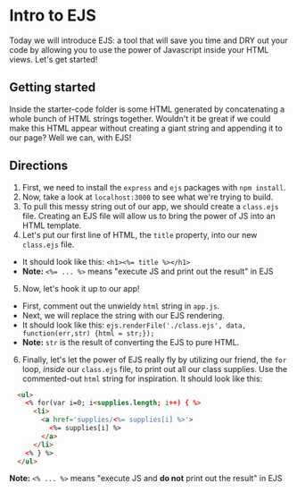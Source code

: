 <!--I think doing this as a catch-up activity is the right way to do it -->

# Intro to EJS

Today we will introduce EJS: a tool that will save you time and DRY out your code by allowing you to use the power of Javascript inside your HTML views.  Let's get started!

## Getting started

Inside the starter-code folder is some HTML generated by concatenating a whole bunch of HTML strings together.  Wouldn't it be great if we could make this HTML appear without creating a giant string and appending it to our page?  Well we can, with EJS!

## Directions

1. First, we need to install the `express` and `ejs` packages with `npm install`.  
2. Now, take a look at `localhost:3000` to see what we're trying to build.
3. To pull this messy string out of our app, we should create a `class.ejs` file.  Creating an EJS file will allow us to bring the power of JS into an HTML template.
4. Let's put our first line of HTML, the `title` property, into our new `class.ejs` file.
  - It should look like this: `<h1><%= title %></h1>`
  - **Note:** `<%= ... %>` means "execute JS and print out the result" in EJS
5. Now, let's hook it up to our app!
  - First, comment out the unwieldy `html` string in `app.js`.
  - Next, we will replace the string with our EJS rendering.
  - It should look like this: `ejs.renderFile('./class.ejs', data, function(err,str) {html = str;});`
  - **Note:** `str` is the result of converting the EJS to pure HTML.
6. Finally, let's let the power of EJS really fly by utilizing our friend, the `for` loop, *inside* our `class.ejs` file, to print out all our class supplies.  Use the commented-out `html` string for inspiration.  It should look like this:
```html
  <ul>
    <% for(var i=0; i<supplies.length; i++) { %>
      <li>
        <a href='supplies/<%= supplies[i] %>'>
          <%= supplies[i] %>
        </a>
      </li>
    <% } %>
  </ul>
```

**Note:** `<% ... %>` means "execute JS and **do not** print out the result" in EJS
